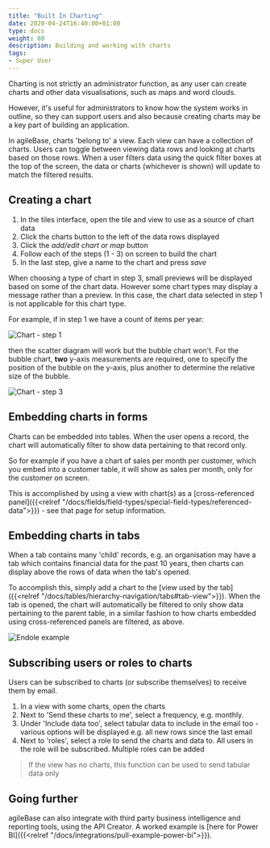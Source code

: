 ```yaml
---
title: "Built In Charting"
date: 2020-04-24T16:40:00+01:00
type: docs
weight: 80
description: Building and working with charts
tags:
- Super User
---
```

Charting is not strictly an administrator function, as any user can create charts and other data visualisations, such as maps and word clouds.

However, it's useful for administrators to know how the system works in outline, so they can support users and also because creating charts may be a key part of building an application.

In agileBase, charts 'belong to' a view. Each view can have a collection of charts. Users can toggle between viewing data rows and looking at charts based on those rows. When a user filters data using the quick filter boxes at the top of the screen, the data or charts (whichever is shown) will update to match the filtered results.

## Creating a chart
1. In the tiles interface, open the tile and view to use as a source of chart data
2. Click the charts button to the left of the data rows displayed
3. Click the _add/edit chart or map_ button
4. Follow each of the steps (1 - 3) on screen to build the chart
5. In the last step, give a name to the chart and press _save_

When choosing a type of chart in step 3, small previews will be displayed based on some of the chart data. However some chart types may display a message rather than a preview. In this case, the chart data selected in step 1 is not applicable for this chart type.

For example, if in step 1 we have a count of items per year:

![Chart - step 1](/chart-1.png)

then the scatter diagram will work but the bubble chart won't. For the bubble chart, **two** y-axis measurements are required, one to specify the position of the bubble on the y-axis, plus another to determine the relative size of the bubble.

![Chart - step 3](/chart-bubble.png)

## Embedding charts in forms
Charts can be embedded into tables. When the user opens a record, the chart will automatically filter to show data pertaining to that record only. 

So for example if you have a chart of sales per month per customer, which you embed into a customer table, it will show as sales per month, only for the customer on screen.

This is accomplished by using a view with chart(s) as a [cross-referenced panel]({{<relref "/docs/fields/field-types/special-field-types/referenced-data">}}) - see that page for setup information.

## Embedding charts in tabs
When a tab contains many 'child' records, e.g. an organisation may have a tab which contains financial data for the past 10 years, then charts can display above the rows of data when the tab's opened.

To accomplish this, simply add a chart to the [view used by the tab]({{<relref "/docs/tables/hierarchy-navigation/tabs#tab-view">}}). When the tab is opened, the chart will automatically be filtered to only show data pertaining to the parent table, in a similar fashion to how charts embedded using cross-referenced panels are filtered, as above.

![Endole example](/endole-example.png "Example of a chart in a tab")

## Subscribing users or roles to charts
Users can be subscribed to charts (or subscribe themselves) to receive them by email.

1. In a view with some charts, open the charts
2. Next to 'Send these charts to me', select a frequency, e.g. monthly.
3. Under 'Include data too', select tabular data to include in the email too - various options will be displayed e.g. all new rows since the last email
4. Next to 'roles', select a role to send the charts and data to. All users in the role will be subscribed. Multiple roles can be added

> If the view has no charts, this function can be used to send tabular data only

## Going further
agileBase can also integrate with third party business intelligence and reporting tools, using the API Creator. A worked example is [here for Power BI]({{<relref "/docs/integrations/pull-example-power-bi">}}).